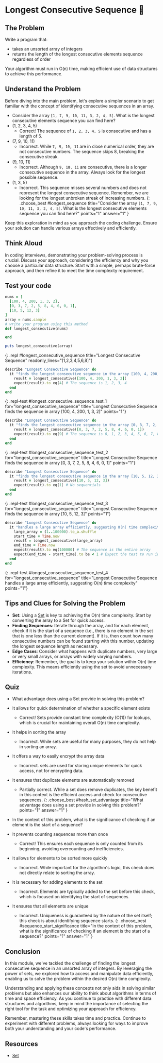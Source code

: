 # Longest Consecutive Sequence 🍡

## The Problem
Write a program that:
- takes an unsorted array of integers
- returns the length of the longest consecutive elements sequence regardless of order

Your algorithm must run in O(n) time, making efficient use of data structures to achieve this performance.

## Understand the Problem
Before diving into the main problem, let's explore a simpler scenario to get familiar with the concept of identifying consecutive sequences in an array.

- Consider the array `[1, 7, 9, 10, 11, 3, 2, 4, 5]`. What is the longest consecutive elements sequence you can find here?
- (1, 2, 3, 4, 5)
  - Correct! The sequence of `1, 2, 3, 4, 5` is consecutive and has a length of 5.
- (7, 9, 10, 11)
  - Incorrect. While `7, 9, 10, 11` are in close numerical order, they are not consecutive numbers. The sequence skips 8, breaking the consecutive streak.
- (9, 10, 11)
  - Incorrect. Although `9, 10, 11` are consecutive, there is a longer consecutive sequence in the array. Always look for the longest possible sequence.
- (1, 3, 5)
  - Incorrect. This sequence misses several numbers and does not represent the longest consecutive sequence. Remember, we are looking for the longest unbroken streak of increasing numbers.
{: .choose_best #longest_sequence title="Consider the array `[1, 7, 9, 10, 11, 3, 2, 4, 5]`. What is the longest consecutive elements sequence you can find here?" points="1" answer="1" }

Keep this exploration in mind as you approach the coding challenge. Ensure your solution can handle various arrays effectively and efficiently.

## Think Aloud
In coding interviews, demonstrating your problem-solving process is crucial. Discuss your approach, considering the efficiency and why you choose a particular data structure. Start with a simple, perhaps brute-force approach, and then refine it to meet the time complexity requirement.

## Test your code

```ruby
nums = [
  [100, 4, 200, 1, 3, 2],
  [0, 3, 7, 2, 5, 8, 4, 6, 0, 1],
  [10, 5, 12, 3]
]
array = nums.sample
# write your program using this method
def longest_consecutive(nums)

end

puts longest_consecutive(array)
```
{: .repl #longest_consecutive_sequence title="Longest Consecutive Sequence" readonly_lines="[1,2,3,4,5,6,8]"}

```ruby
describe "Longest Consecutive Sequence" do
  it "finds the longest consecutive sequence in the array [100, 4, 200, 1, 3, 2]" do
    result = longest_consecutive([100, 4, 200, 1, 3, 2])
    expect(result).to eq(4) # The sequence is 1, 2, 3, 4
  end
end
```
{: .repl-test #longest_consecutive_sequence_test_1 for="longest_consecutive_sequence" title="Longest Consecutive Sequence finds the sequence in array [100, 4, 200, 1, 3, 2]" points="1"}

```ruby
describe "Longest Consecutive Sequence" do
  it "finds the longest consecutive sequence in the array [0, 3, 7, 2, 5, 8, 4, 6, 0, 1]" do
    result = longest_consecutive([0, 3, 7, 2, 5, 8, 4, 6, 0, 1])
    expect(result).to eq(9) # The sequence is 0, 1, 2, 3, 4, 5, 6, 7, 8
  end
end
```
{: .repl-test #longest_consecutive_sequence_test_2 for="longest_consecutive_sequence" title="Longest Consecutive Sequence finds the sequence in array [0, 3, 7, 2, 5, 8, 4, 6, 0, 1]" points="1"}

```ruby
describe "Longest Consecutive Sequence" do
  it "finds the longest consecutive sequence in the array [10, 5, 12, 3]" do
    result = longest_consecutive([10, 5, 12, 3])
    expect(result).to eq(1) # No sequentials
  end
end
```
{: .repl-test #longest_consecutive_sequence_test_3 for="longest_consecutive_sequence" title="Longest Consecutive Sequence finds the sequence in array [10, 5, 12, 3]" points="1"}

```ruby
describe "Longest Consecutive Sequence" do
  it "handles a large array efficiently, suggesting O(n) time complexity" do
    large_array = (1..100000).to_a.shuffle
    start_time = Time.now
    result = longest_consecutive(large_array)
    end_time = Time.now
    expect(result).to eq(100000) # The sequence is the entire array
    expect(end_time - start_time).to be < 1 # Expect the test to run in under 1 second as an indication of O(n) complexity
  end
end
```
{: .repl-test #longest_consecutive_sequence_test_4 for="longest_consecutive_sequence" title="Longest Consecutive Sequence handles a large array efficiently, suggesting O(n) time complexity" points="1"}

## Tips and Clues for Solving the Problem
- **Set**: Using a [Set](https://ruby-doc.org/stdlib-2.5.3/libdoc/set/rdoc/Set.html) is key to achieving the O(n) time complexity. Start by converting the array to a Set for quick access.
- **Finding Sequences**: Iterate through the array, and for each element, check if it is the start of a sequence (i.e., there is no element in the set that is one less than the current element). If it is, then count how many consecutive numbers can be found starting with this number, updating the longest sequence length as necessary.
- **Edge Cases**: Consider what happens with duplicate numbers, very large or very small arrays, or arrays with widely varying numbers.
- **Efficiency**: Remember, the goal is to keep your solution within O(n) time complexity. This means efficiently using the set to avoid unnecessary iterations.

## Quiz
- What advantage does using a Set provide in solving this problem?
- It allows for quick determination of whether a specific element exists
  - Correct! Sets provide constant time complexity (O(1)) for lookups, which is crucial for maintaining overall O(n) time complexity.
- It helps in sorting the array
  - Incorrect. While sets are useful for many purposes, they do not help in sorting an array.
- It offers a way to easily encrypt the array data
  - Incorrect. sets are used for storing unique elements for quick access, not for encrypting data.
- It ensures that duplicate elements are automatically removed
  - Partially correct. While a set does remove duplicates, the key benefit in this context is the efficient access and check for consecutive sequences.
{: .choose_best #hash_set_advantage title="What advantage does using a set provide in solving this problem?" points="1" answer="1" }

- In the context of this problem, what is the significance of checking if an element is the start of a sequence?
- It prevents counting sequences more than once
  - Correct! This ensures each sequence is only counted from its beginning, avoiding overcounting and inefficiencies.
- It allows for elements to be sorted more quickly
  - Incorrect. While important for the algorithm's logic, this check does not directly relate to sorting the array.
- It is necessary for adding elements to the set
  - Incorrect. Elements are typically added to the set before this check, which is focused on identifying the start of sequences.
- It ensures that all elements are unique
  - Incorrect. Uniqueness is guaranteed by the nature of the set itself; this check is about identifying sequence starts.
{: .choose_best #sequence_start_significance title="In the context of this problem, what is the significance of checking if an element is the start of a sequence?" points="1" answer="1" }

## Conclusion
In this module, we've tackled the challenge of finding the longest consecutive sequence in an unsorted array of integers. By leveraging the power of sets, we explored how to access and manipulate data efficiently, enabling us to solve the problem within the desired O(n) time complexity.

Understanding and applying these concepts not only aids in solving similar problems but also enhances our ability to think about algorithms in terms of time and space efficiency. As you continue to practice with different data structures and algorithms, keep in mind the importance of selecting the right tool for the task and optimizing your approach for efficiency.

Remember, mastering these skills takes time and practice. Continue to experiment with different problems, always looking for ways to improve both your understanding and your code's performance.

## Resources
- [Set](https://ruby-doc.org/stdlib-2.5.3/libdoc/set/rdoc/Set.html)
